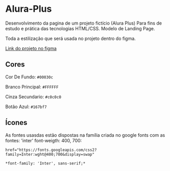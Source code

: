 # Alura-Plus

Desenvolvimento da pagina de um projeto fictício (Alura Plus) Para fins de estudo e prática das tecnologias HTML/CSS. Modelo de Landing Page.

Toda a estilização que será usada no projeto dentro do figma.

[Link do projeto no figma](https://www.figma.com/file/tFDVyNuKhrT2G03k2dCstW/Alura-Plus---Layout?node-id=1%3A77)

## Cores

Cor De Fundo: `#00030c`

Branco Principal: `#FFFFFF`

Cinza Secundario: `#c0c0c0`

Botão Azul: `#167bf7`

## Ícones

As fontes usasdas estão dispostas na família criada no google fonts com as fontes: 'inter' font-weigth: 400, 700:

    href="https://fonts.googleapis.com/css2?family=Inter:wght@400;700&display=swap"

    *font-family: 'Inter', sans-serif;*